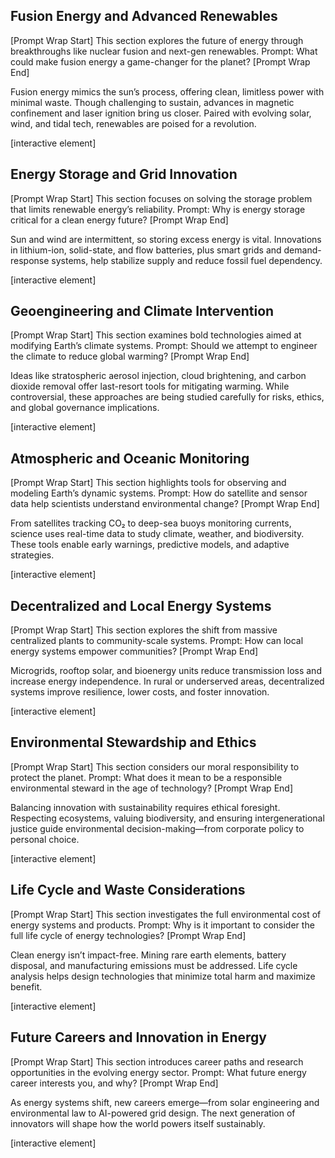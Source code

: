 ## Fusion Energy and Advanced Renewables

\[Prompt Wrap Start]
This section explores the future of energy through breakthroughs like nuclear fusion and next-gen renewables. Prompt: What could make fusion energy a game-changer for the planet?
\[Prompt Wrap End]

Fusion energy mimics the sun’s process, offering clean, limitless power with minimal waste. Though challenging to sustain, advances in magnetic confinement and laser ignition bring us closer. Paired with evolving solar, wind, and tidal tech, renewables are poised for a revolution.

\[interactive element]

## Energy Storage and Grid Innovation

\[Prompt Wrap Start]
This section focuses on solving the storage problem that limits renewable energy’s reliability. Prompt: Why is energy storage critical for a clean energy future?
\[Prompt Wrap End]

Sun and wind are intermittent, so storing excess energy is vital. Innovations in lithium-ion, solid-state, and flow batteries, plus smart grids and demand-response systems, help stabilize supply and reduce fossil fuel dependency.

\[interactive element]

## Geoengineering and Climate Intervention

\[Prompt Wrap Start]
This section examines bold technologies aimed at modifying Earth’s climate systems. Prompt: Should we attempt to engineer the climate to reduce global warming?
\[Prompt Wrap End]

Ideas like stratospheric aerosol injection, cloud brightening, and carbon dioxide removal offer last-resort tools for mitigating warming. While controversial, these approaches are being studied carefully for risks, ethics, and global governance implications.

\[interactive element]

## Atmospheric and Oceanic Monitoring

\[Prompt Wrap Start]
This section highlights tools for observing and modeling Earth’s dynamic systems. Prompt: How do satellite and sensor data help scientists understand environmental change?
\[Prompt Wrap End]

From satellites tracking CO₂ to deep-sea buoys monitoring currents, science uses real-time data to study climate, weather, and biodiversity. These tools enable early warnings, predictive models, and adaptive strategies.

\[interactive element]

## Decentralized and Local Energy Systems

\[Prompt Wrap Start]
This section explores the shift from massive centralized plants to community-scale systems. Prompt: How can local energy systems empower communities?
\[Prompt Wrap End]

Microgrids, rooftop solar, and bioenergy units reduce transmission loss and increase energy independence. In rural or underserved areas, decentralized systems improve resilience, lower costs, and foster innovation.

\[interactive element]

## Environmental Stewardship and Ethics

\[Prompt Wrap Start]
This section considers our moral responsibility to protect the planet. Prompt: What does it mean to be a responsible environmental steward in the age of technology?
\[Prompt Wrap End]

Balancing innovation with sustainability requires ethical foresight. Respecting ecosystems, valuing biodiversity, and ensuring intergenerational justice guide environmental decision-making—from corporate policy to personal choice.

\[interactive element]

## Life Cycle and Waste Considerations

\[Prompt Wrap Start]
This section investigates the full environmental cost of energy systems and products. Prompt: Why is it important to consider the full life cycle of energy technologies?
\[Prompt Wrap End]

Clean energy isn’t impact-free. Mining rare earth elements, battery disposal, and manufacturing emissions must be addressed. Life cycle analysis helps design technologies that minimize total harm and maximize benefit.

\[interactive element]

## Future Careers and Innovation in Energy

\[Prompt Wrap Start]
This section introduces career paths and research opportunities in the evolving energy sector. Prompt: What future energy career interests you, and why?
\[Prompt Wrap End]

As energy systems shift, new careers emerge—from solar engineering and environmental law to AI-powered grid design. The next generation of innovators will shape how the world powers itself sustainably.

\[interactive element]

